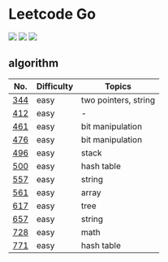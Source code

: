 # Leetcode Go
![](https://leetcode-badge.chyroc.cn/?name=cinlen&leetcode_badge_style=Solved/Total-{{.solved_question}}/{{.all_question}}-green.svg) ![](https://leetcode-badge.chyroc.cn/?name=cinlen&leetcode_badge_style=Leetcode%20|%20Question-{{.solved_question_rate}}-{{%20if%20le%20.solved_question_rate_float%200.3}}red{{%20else%20if%20le%20.solved_question_rate_float%200.6}}yellow{{%20else%20}}green{{%20end%20}}.svg)  ![](https://leetcode-badge.chyroc.cn/?name=cinlen&leetcode_badge_style=Leetcode%20|%20Submission-{{.accepted_submission_rate}}-{{%20if%20le%20.accepted_submission_rate_float%200.3}}red{{%20else%20if%20le%20.solved_question_rate_float%200.6}}yellow{{%20else%20}}green{{%20end%20}}.svg)  

## algorithm 

No. | Difficulty | Topics
----|----|----
[344](./algs/344.go) | easy | two pointers, string
[412](./algs/412.go) | easy | -
[461](./algs/461.go) | easy | bit manipulation 
[476](./algs/476.go) | easy | bit manipulation 
[496](./algs/496.go) | easy | stack
[500](./algs/500.go) | easy | hash table
[557](./algs/557.go) | easy | string
[561](./algs/561.go) | easy | array
[617](./algs/617.go) | easy | tree
[657](./algs/657.go) | easy | string
[728](./algs/728.go) | easy | math 
[771](./algs/771.go) | easy | hash table